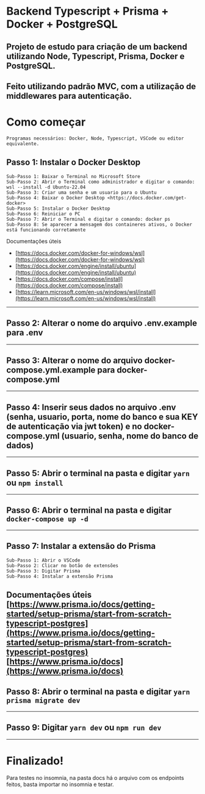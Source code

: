 # Backend Typescript + Prisma + Docker + PostgreSQL

## Projeto de estudo para criação de um backend utilizando Node, Typescript, Prisma, Docker e PostgreSQL.
## Feito utilizando padrão MVC, com a utilização de middlewares para autenticação.

# Como começar
    Programas necessários: Docker, Node, Typescript, VSCode ou editor equivalente.
## Passo 1: Instalar o Docker Desktop
    Sub-Passo 1: Baixar o Terminal no Microsoft Store
    Sub-Passo 2: Abrir o Terminal como administrador e digitar o comando: wsl --install -d Ubuntu-22.04
    Sub-Passo 3: Criar uma senha e um usuario para o Ubuntu
    Sub-Passo 4: Baixar o Docker Desktop <https://docs.docker.com/get-docker>
    Sub-Passo 5: Instalar o Docker Desktop
    Sub-Passo 6: Reiniciar o PC
    Sub-Passo 7: Abrir o Terminal e digitar o comando: docker ps
    Sub-Passo 8: Se aparecer a mensagem dos containeres ativos, o Docker está funcionando corretamente
Documentações úteis
* [https://docs.docker.com/docker-for-windows/wsl](https://docs.docker.com/docker-for-windows/wsl)
* [https://docs.docker.com/engine/install/ubuntu](https://docs.docker.com/engine/install/ubuntu)
* [https://docs.docker.com/compose/install](https://docs.docker.com/compose/install)
* [https://learn.microsoft.com/en-us/windows/wsl/install](https://learn.microsoft.com/en-us/windows/wsl/install)
--------------------------------------------------------------------------------------------------------------------------------------------------------------------------------
## Passo 2: Alterar o nome do arquivo .env.example para .env
--------------------------------------------------------------------------------------------------------------------------------------------------------------------------------
## Passo 3: Alterar o nome do arquivo docker-compose.yml.example para docker-compose.yml
--------------------------------------------------------------------------------------------------------------------------------------------------------------------------------
## Passo 4: Inserir seus dados no arquivo .env (senha, usuario, porta, nome do banco e sua KEY de autenticação via jwt token) e no docker-compose.yml (usuario, senha, nome do banco de dados)
--------------------------------------------------------------------------------------------------------------------------------------------------------------------------------
## Passo 5: Abrir o terminal na pasta e digitar `yarn` ou `npm install`
--------------------------------------------------------------------------------------------------------------------------------------------------------------------------------
## Passo 6: Abrir o terminal na pasta e digitar `docker-compose up -d`
--------------------------------------------------------------------------------------------------------------------------------------------------------------------------------
## Passo 7: Instalar a extensão do Prisma 
    Sub-Passo 1: Abrir o VSCode
    Sub-Passo 2: Clicar no botão de extensões
    Sub-Passo 3: Digitar Prisma
    Sub-Passo 4: Instalar a extensão Prisma
Documentações úteis
[https://www.prisma.io/docs/getting-started/setup-prisma/start-from-scratch-typescript-postgres](https://www.prisma.io/docs/getting-started/setup-prisma/start-from-scratch-typescript-postgres)
[https://www.prisma.io/docs](https://www.prisma.io/docs)
--------------------------------------------------------------------------------------------------------------------------------------------------------------------------------
## Passo 8: Abrir o terminal na pasta e digitar `yarn prisma migrate dev`
--------------------------------------------------------------------------------------------------------------------------------------------------------------------------------
## Passo 9: Digitar `yarn dev` ou `npm run dev`
--------------------------------------------------------------------------------------------------------------------------------------------------------------------------------
# Finalizado!


Para testes no insomnia, na pasta docs há o arquivo com os endpoints feitos, basta importar no insomnia e testar.
